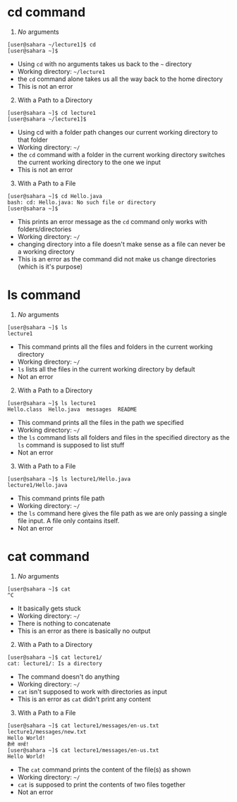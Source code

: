 # cd command

1. *No* arguments

```
[user@sahara ~/lecture1]$ cd
[user@sahara ~]$
```
* Using `cd` with no arguments takes us back to the `~` directory
* Working directory: `~/lecture1`
* the `cd` command alone takes us all the way back to the home directory
* This is not an error

2. With a Path to a Directory

```
[user@sahara ~]$ cd lecture1
[user@sahara ~/lecture1]$
```
* Using cd with a folder path changes our current working directory to that folder
* Working directory: `~/`
* the `cd` command with a folder in the current working directory switches the current working directory to the one we input
* This is not an error

3. With a Path to a File

```
[user@sahara ~]$ cd Hello.java
bash: cd: Hello.java: No such file or directory
[user@sahara ~]$
```
* This prints an error message as the `cd` command only works with folders/directories
* Working directory: `~/`
* changing directory into a file doesn't make sense as a file can never be a working directory
* This is an error as the command did not make us change directories (which is it's purpose)

# ls command

1. *No* arguments

```
[user@sahara ~]$ ls
lecture1
```
* This command prints all the files and folders in the current working directory
* Working directory: `~/`
* `ls` lists all the files in the current working directory by default
* Not an error

2. With a Path to a Directory

```
[user@sahara ~]$ ls lecture1
Hello.class  Hello.java  messages  README
```
* This command prints all the files in the path we specified
* Working directory: `~/`
* the `ls` command lists all folders and files in the specified directory as the `ls` command is supposed to list stuff
* Not an error

3. With a Path to a File

```
[user@sahara ~]$ ls lecture1/Hello.java
lecture1/Hello.java
```
* This command prints file path
* Working directory: `~/`
* the `ls` command here gives the file path as we are only passing a single file input. A file only contains itself.
* Not an error

# cat command

1. *No* arguments

```
[user@sahara ~]$ cat
^C
```
* It basically gets stuck
* Working directory: `~/`
* There is nothing to concatenate
* This is an error as there is basically no output

2. With a Path to a Directory

```
[user@sahara ~]$ cat lecture1/
cat: lecture1/: Is a directory
```
* The command doesn't do anything
* Working directory: `~/`
* `cat` isn't supposed to work with directories as input
* This is an error as `cat` didn't print any content

3. With a Path to a File

```
[user@sahara ~]$ cat lecture1/messages/en-us.txt lecture1/messages/new.txt 
Hello World!
हैलो वर्ल्ड!
[user@sahara ~]$ cat lecture1/messages/en-us.txt
Hello World!
```
* The `cat` command prints the content of the file(s) as shown
* Working directory: `~/`
* `cat` is supposed to print the contents of two files together
* Not an error
